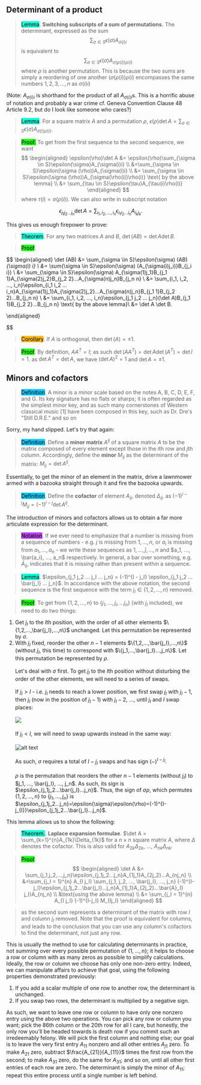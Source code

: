 ## Determinant of a product

> <span style="background-color: #12ffd7; color: black;">Lemma</span>. **Switching subscripts of a sum of permutations.** The determinant, expressed as the sum
$$
\sum_{\sigma \in S}\epsilon(\sigma)A_{\sigma(i) i}
$$
> is equivalent to
$$
\sum_{\sigma \in S}\epsilon(\sigma)A_{\sigma(\rho(i)) \rho(i)}
$$
> where $\rho$ is another permutation. This is because the two sums are simply a reordering of one another ($\sigma(\rho(i))\rho(i)$ encompasses the same numbers $1,2,3,...,n$ as $\sigma(i)i$)

(Note: $A_{\sigma(i)i}$ is shorthand for the product of all $A_{\sigma(i) i}$s. This is a horrific abuse of notation and probably a war crime cf. Geneva Convention Clause 48 Article 9.2, but do I look like someone who cares?)

> <span style="background-color: #12ffd7; color: black;">Lemma</span>. For a square matrix $A$ and a permutation $\rho$, $\epsilon(\rho)\det A = \sum_{\sigma \in S}\epsilon(\sigma)A_{\sigma(i) \rho(i)}$.

> <span style="background-color: #1eff12; color: black;">Proof.</span> To get from the first sequence to the second sequence, we want
$$
\begin{aligned}
\epsilon(\rho)\det A &= \epsilon(\rho)\sum_{\sigma \in S}\epsilon(\sigma)A_{\sigma(i)i} \\
&=\sum_{\sigma \in S}\epsilon(\sigma (\rho))A_{\sigma(i)i} \\
&= \sum_{\sigma \in S}\epsilon(\sigma (\rho))A_{\sigma(\rho(i))\rho(i)} \text{ by the above lemma} \\
&= \sum_{\tau \in S}\epsilon(\tau)A_{\tau(i)\rho(i)}
\end{aligned}
$$
> where $\tau(i) = \sigma(\rho(i))$. We can also write in subscript notation

$$
\epsilon_{j_1 j_2 ... j_n} \det A = \sum_{i_1, i_2,...,i_n}\epsilon_{i_1 i_2 ... i_n}A_{i_kj_k}.
$$

This gives us enough firepower to prove:

> <span style="background-color: #12ffd7; color: black;">Theorem</span>. For any two matrices $A$ and $B$, $\det (AB) = \det A \det B$.

> <span style="background-color: #1eff12; color: black;">Proof</span>.

$$
\begin{aligned}
\det (AB) &= \sum_{\sigma \in S}\epsilon(\sigma) (AB)_{\sigma(i) i} \\
&= \sum_{\sigma \in S}\epsilon(\sigma) (A_{\sigma(i)j_i)}B_{j_i i}) \\
&= \sum_{\sigma \in S}\epsilon(\sigma) A_{\sigma(1)j_1}B_{j_1 1}A_{\sigma(2)j_2}B_{j_2 2}...A_{\sigma(n)j_n}B_{j_n n} \\
&= \sum_{i_1, i_2, ..., i_n}\epsilon_{i_1 i_2 ... i_n}A_{\sigma(1)j_1}A_{\sigma(2)j_2}...A_{\sigma(n)j_n}B_{j_1 1}B_{j_2 2}...B_{j_n n} \\
&= \sum_{i_1, i_2, ..., i_n}\epsilon_{j_1 j_2 ... j_n}(\det A)B_{j_1 1}B_{j_2 2}...B_{j_n n} \text{ by the above lemma}\\
&= \det A \det B.

\end{aligned}

$$

> <span style="background-color: #ffb812; color: black;">Corollary</span>. If $A$ is orthogonal, then $\det(A) = \pm 1$. 

> <span style="background-color: #1eff12; color: black;">Proof</span>. By definition, $AA^T = I$; as such $\det (AA^T) = \det A \det(A^T) = \det I = 1$. as $\det A^T = \det A$, we have $(\det A)^2 = 1$ and $\det A = \pm 1$.

## Minors and cofactors

> <span style="background-color: #03cafc; color: black;">Definition</span>. A minor is a minor scale based  on the notes A, B, C, D, E, F, and G. Its key signature has no flats or sharps; it is often regarded as the simplest minor key, and as such many cornerstones of Western classical music [1] have been composed in this key, such as Dr. Dre's "Still D.R.E." and so on 

Sorry, my hand slipped. Let's try that again:

> <span style="background-color: #03cafc; color: black;">Definition</span>. Define a **minor matrix** $A^{ij}$ of a square matrix $A$ to be the matrix composed of every element except those in the $i$th row and $j$th column. Accordingly, define the **minor** $M_{ij}$ as the determinant of the matrix: $M_{ij} = \det A^{ij}$.

Essentially, to get the minor of an element in the matrix, drive a lawnmower armed with a bazooka straight through it and fire the bazooka upwards. 

> <span style="background-color: #03cafc; color: black;">Definition</span>. Define the **cofactor** of element $A_{ij}$, denoted $\Delta_{ij}$, as $(-1)^{i-j}M_{ij} = (-1)^{i-j}\det A^{ij}$.

The introduction of minors and cofactors allows us to obtain a far more articulate expression for the determinant. 

> <span style="background-color: #bc42f5; color: black;">Notation</span>. If we ever need to emphasize that a number is missing from a sequence of numbers - e.g. $j$ is missing from $1, ..., n$, or $a_i$ is missing from $a_1, ..., a_n$ - we write these sequences as $1, ..., \bar{j}, ..., n$ and $a_1, ..., \bar{a_i}, ..., a_n$ respectively. In general, a bar over something, e.g. $\bar{A}_{ij}$, indicates that it is missing rather than present within a sequence.

> <span style="background-color: #12ffd7; color: black;">Lemma</span>. $\epsilon_{j_1 j_2 ... j_I ... j_n} = (-1)^{I - j_I} \epsilon_{j_1 j_2 ... \bar{j_I} ... j_n}$. In accordance with the above notation, the second sequence is the first sequence with the term $j_I \in \{1,2,...,n\}$ removed.

> <span style="background-color: #1eff12; color: black;">Proof</span>. To get from $\{1,2,...,n\}$ to $\{j_1,...,j_I,...j_n\}$ (with $j_I$ included), we need to do two things:
1. Get $j_I$ to the $I$th position, with the order of all other elements $\{1,2,...,\bar{j_I},...,n\}$ unchanged. Let this permutation be represented by $\sigma$.
2. With $j_I$ fixed, reorder the other $n-1$ elements $\{1,2,...,\bar{j_I},...,n\}$ (without $j_I$, this time) to correspond with $\{j_1,...,\bar{j_I}...,j_n\}$. Let this permutation be represented by $\rho$.<br/><br/>
Let's deal with $\sigma$ first. To get $j_I$ to the $I$th position without disturbing the order of the other elements, we will need to a series of swaps. <br/><br/>
If $j_I > I$ - i.e. $j_I$ needs to reach a lower position, we first swap $j_I$ with $j_I - 1$, then $j_I$ (now in the position of $j_I - 1$) with $j_I - 2$, ..., until $j_I$ and $I$ swap places:<br/><br/>
![
](d4c4027ef73c928b12036f7bcfc3fd8.jpg)<br/><br/>
If $j_I < I$, we will need to swap upwards instead in the same way:<br/><br/>
![alt text](3fe6e60ebf3c6b6d452563010780a82.jpg)<br/><br/>
As such, $\sigma$ requires a total of $I - j_I$ swaps and has sign $(-)^{I-j_I}$. <br/><br/>
$\rho$ is the permutation that reorders the other $n-1$ elements (without $j_I$) to $j_1, ..., \bar{j_I}, ..., j_n$. As such, its sign is $\epsilon_{j_1j_2...\bar{j_I}...j_n}$. Thus, the sign of $\sigma \rho$, which permutes $\{1,2,...,n\}$ to $\{j_1,...,j_n\}$ is $\epsilon_{j_1j_2...j_n}=\epsilon(\sigma)\epsilon(\rho)=(-1)^{I-j_{I}}\epsilon_{j_1j_2...\bar{j_I}...j_n}$.

This lemma allows us to show the following:

> <span style="background-color: #12ffd7; color: black;">Theorem.</span>. **Laplace expansion formulae**. $\det A = \sum_{k=1}^{n}A_{1k}\Delta_{1k}$ for a $n\times n$ square matrix $A$, where $\Delta$ denotes the cofactor. This is also valid for $A_{2k}\Delta_{2k}$, ..., $A_{nk}\Delta_{nk}$.

> <span style="background-color: #1eff12; color: black;">Proof</span>. 
$$
\begin{aligned}
\det A &= \sum_{j_1,j_2,...,j_n}\epsilon_{j_1j_2...j_n}A_{1j_1}A_{2j_2}...A_{nj_n} \\
&=\sum_{j_I = 1}^{n} A_{I j_I} \sum_{j_1, j_2, ..., \bar{j_I}, ..., j_n} (-1)^{I-j_I}\epsilon_{j_1j_2...\bar{j_I}...j_n}A_{1j_1}A_{2j_2}...\bar{A}_{I j_I}A_{nj_n} \\
&\text{using the above lemma} \\
&=  \sum_{j_I = 1}^{n} A_{I j_I} (-1)^{I-j_I} M_{Ij_I}
\end{aligned}
$$

> as the second sum represents a determinant of the matrix with row $I$ and column $j_I$ removed. Note that the proof is equivalent for columns, and leads to the conclusion that you can use any column's cofactors to find the determinant, not just any row.

This is usually the method to use for calculating determinants in practice, not summing over every possible permutation of $\{1,...,n\}$; it helps to choose a row or column with as many zeros as possible to simplify calculations. Ideally, the row or column we choose has only one non-zero entry. Indeed, we can manipulate affairs to achieve that goal, using the following properties demonstrated previously:
1. If you add a scalar multiple of one row to another row, the determinant is unchanged.
2. If you swap two rows, the determinant is multiplied by a negative sign.

As such, we want to leave one row or column to have only one nonzero entry using the above two operations. You can pick any row or column you want; pick the 86th column or the 20th row for all I care, but honestly, the only row you'll be headed towards is death row if you commit such an irredeemably felony. We will pick the first column and nothing else; our goal is to leave the very first entry $A_{11}$ nonzero and all other entries $A_{j1}$ zero. To make $A_{21}$ zero, subtract $\frac{A_{21}}{A_{11}}$ times the first row from the second; to make $A_{31}$ zero, do the same for $A_{31}$; and so on, until all other first entries of each row are zero. The determinant is simply the minor of $A_{11}$; repeat this entire process until a single number is left behind.

